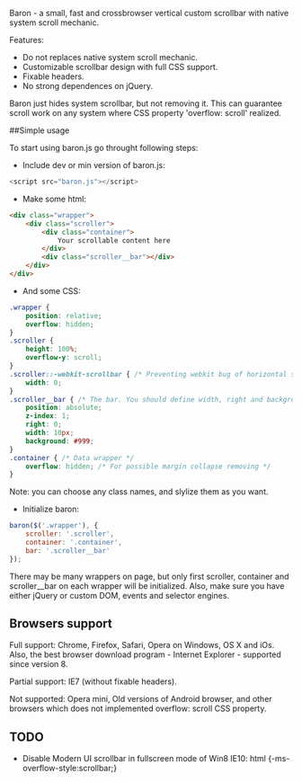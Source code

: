 Baron - a small, fast and crossbrowser vertical custom scrollbar with native system scroll mechanic.

Features:

- Do not replaces native system scroll mechanic.
- Customizable scrollbar design with full CSS support.
- Fixable headers.
- No strong dependences on jQuery.

Baron just hides system scrollbar, but not removing it. This can guarantee scroll work on any system where CSS property 'overflow: scroll' realized.

##Simple usage

To start using baron.js go throught following steps:

* Include dev or min version of baron.js:

```js
<script src="baron.js"></script>
```

* Make some html:

```html
<div class="wrapper">
    <div class="scroller">
        <div class="container">
        	Your scrollable content here
        </div>
        <div class="scroller__bar"></div>
    </div>
</div>
```

* And some CSS:

```css
.wrapper {
    position: relative;
    overflow: hidden;
}
.scroller {
    height: 100%;
    overflow-y: scroll;
}
.scroller::-webkit-scrollbar { /* Preventing webkit bug of horizontal scrolling */
    width: 0;
}
.scroller__bar { /* The bar. You should define width, right and background */
    position: absolute;    
    z-index: 1;
    right: 0;
    width: 10px;
    background: #999;
}
.container { /* Data wrapper */
    overflow: hidden; /* For possible margin collapse removing */
}
```

Note: you can choose any class names, and slylize them as you want.

* Initialize baron:

```js
baron($('.wrapper'), {
    scroller: '.scroller',
    container: '.container',
    bar: '.scroller__bar'
});
```

There may be many wrappers on page, but only first scroller, container and scroller__bar on each wrapper will be initialized. Also, make sure you have either jQuery or custom DOM, events and selector engines.

## Browsers support

Full support: Chrome, Firefox, Safari, Opera on Windows, OS X and iOs. Also, the best browser download program - Internet Explorer - supported since version 8.

Partial support: IE7 (without fixable headers).

Not supported: Opera mini, Old versions of Android browser, and other browsers which does not implemented overflow: scroll CSS property.

## TODO

- Disable Modern UI scrollbar in fullscreen mode of Win8 IE10: html {-ms-overflow-style:scrollbar;}